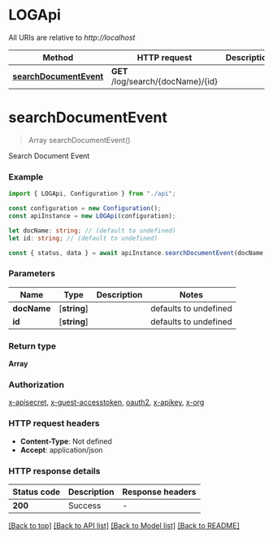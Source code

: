 # LOGApi

All URIs are relative to _http://localhost_

| Method                                          | HTTP request                       | Description |
| ----------------------------------------------- | ---------------------------------- | ----------- |
| [**searchDocumentEvent**](#searchdocumentevent) | **GET** /log/search/{docName}/{id} |             |

# **searchDocumentEvent**

> Array<DocumentEventListItem> searchDocumentEvent()

Search Document Event

### Example

```typescript
import { LOGApi, Configuration } from "./api";

const configuration = new Configuration();
const apiInstance = new LOGApi(configuration);

let docName: string; // (default to undefined)
let id: string; // (default to undefined)

const { status, data } = await apiInstance.searchDocumentEvent(docName, id);
```

### Parameters

| Name        | Type         | Description | Notes                 |
| ----------- | ------------ | ----------- | --------------------- |
| **docName** | [**string**] |             | defaults to undefined |
| **id**      | [**string**] |             | defaults to undefined |

### Return type

**Array<DocumentEventListItem>**

### Authorization

[x-apisecret](../README.md#x-apisecret), [x-guest-accesstoken](../README.md#x-guest-accesstoken), [oauth2](../README.md#oauth2), [x-apikey](../README.md#x-apikey), [x-org](../README.md#x-org)

### HTTP request headers

- **Content-Type**: Not defined
- **Accept**: application/json

### HTTP response details

| Status code | Description | Response headers |
| ----------- | ----------- | ---------------- |
| **200**     | Success     | -                |

[[Back to top]](#) [[Back to API list]](../README.md#documentation-for-api-endpoints) [[Back to Model list]](../README.md#documentation-for-models) [[Back to README]](../README.md)
